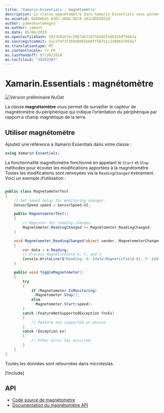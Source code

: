 ```yaml
---
title: 'Xamarin.Essentials : magnétomètre'
description: La classe magnétomètre dans Xamarin.Essentials vous permet de surveiller le capteur magnétomètre de l’appareil, ce qui indique l’orientation du périphérique par rapport à champ magnétique de la terre.
ms.assetid: 64DD0D41-03E2-40DD-9EC8-101CA0ED852B
author: jamesmontemagno
ms.author: jamont
ms.date: 05/04/2018
ms.openlocfilehash: 3827b9a57ec2667a8716f5b56bfb4631b979d43a
ms.sourcegitcommit: 51c274f37369d8965b68ff587e1c2d9865f85da7
ms.translationtype: MT
ms.contentlocale: fr-FR
ms.lasthandoff: 07/30/2018
ms.locfileid: "39353787"
---
```

# <a name="xamarinessentials-magnetometer"></a>Xamarin.Essentials : magnétomètre

![Version préliminaire NuGet](~/media/shared/pre-release.png)

La classe **magnétomètre** vous permet de surveiller le capteur de magnétomètre du périphérique qui indique l’orientation du périphérique par rapport à champ magnétique de la terre.

## <a name="using-magnetometer"></a>Utiliser magnétomètre

Ajoutez une référence à Xamarin.Essentials dans votre classe :

```csharp
using Xamarin.Essentials;
```

La fonctionnalité magnétomètre fonctionne en appelant le `Start` et `Stop` méthodes pour écouter les modifications apportées à la magnétomètre. Toutes les modifications sont renvoyées via la `ReadingChanged` événement. Voici un exemple d’utilisation :

```csharp

public class MagnetometerTest
{
    // Set speed delay for monitoring changes.
    SensorSpeed speed = SensorSpeed.UI;

    public MagnetometerTest()
    {
        // Register for reading changes.
        Magnetometer.ReadingChanged += Magnetometer_ReadingChanged;
    }

    void Magnetometer_ReadingChanged(object sender, MagnetometerChangedEventArgs e)
    {
        var data = e.Reading;
        // Process MagneticField X, Y, and Z
        Console.WriteLine($"Reading: X: {data.MagneticField.X}, Y: {data.MagneticField.Y}, Z: {data.MagneticField.Z}");
    }

    public void ToggleMagnetometer()
    {
        try
        {
            if (Magnetometer.IsMonitoring)
              Magnetometer.Stop();
            else
              Magnetometer.Start(speed);
        }
        catch (FeatureNotSupportedException fnsEx)
        {
            // Feature not supported on device
        }
        catch (Exception ex)
        {
            // Other error has occurred.
        }
    }
}
```

Toutes les données sont retournées dans microteslas.

[!include[](~/essentials/includes/sensor-speed.md)]

## <a name="api"></a>API

- [Code source de magnétomètre](https://github.com/xamarin/Essentials/tree/master/Xamarin.Essentials/Magnetometer)
- [Documentation du magnétomètre API](xref:Xamarin.Essentials.Magnetometer)
